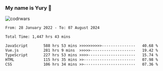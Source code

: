 ### My name is Yury 👋 
![codrwars](https://www.codewars.com/users/litury/badges/micro) 


<!--START_SECTION:waka-->

```txt
From: 28 January 2022 - To: 07 August 2024

Total Time: 1,447 hrs 43 mins

JavaScript       588 hrs 53 mins >>>>>>>>>>---------------   40.68 %
Vue.js           281 hrs 9 mins  >>>>>--------------------   19.42 %
TypeScript       227 hrs 53 mins >>>>---------------------   15.74 %
HTML             115 hrs 35 mins >>-----------------------   07.98 %
CSS              106 hrs 34 mins >>-----------------------   07.36 %
```

<!--END_SECTION:waka-->

